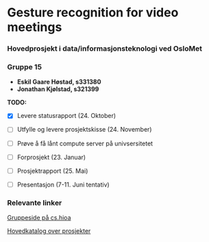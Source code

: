# Gesture recognition for video meetings
### Hovedprosjekt i data/informasjonsteknologi ved OsloMet
### Gruppe 15
- **Eskil Gaare Høstad, s331380**
- **Jonathan Kjølstad, s321399**

**TODO:**
- [x] Levere statusrapport (24. Oktober)
- [ ] Utfylle og levere prosjektskisse (24. November)
- [ ] Prøve å få lånt compute server på univsersitetet
- [ ] Forprosjekt (23. Januar)
- [ ] Prosjektrapport (25. Mai)
- [ ] Presentasjon (7-11. Juni tentativ)


### Relevante linker
<p>
  <a href="http://student.cs.hioa.no/hovedprosjekter/2021/data/15">Gruppeside på cs.hioa</a>
  
  <a href="http://cs.hioa.no/data/bachelorprosjekt">Hovedkatalog over prosjekter</a>
</p>
